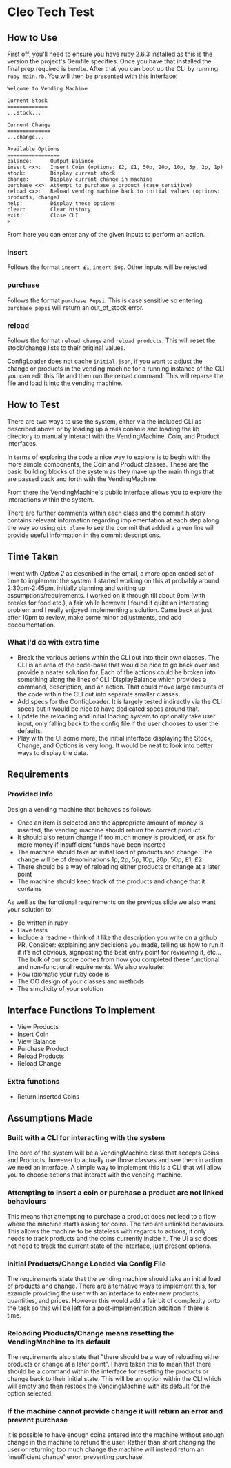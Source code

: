 # Cleo Tech Test

## How to Use

First off, you'll need to ensure you have ruby 2.6.3 installed as this is the version the project's Gemfile specifies. Once you have that installed the final prep required is `bundle`. After that you can boot up the CLI by running `ruby main.rb`. You will then be presented with this interface:

```
Welcome to Vending Machine

Current Stock
=============
...stock...

Current Change
==============
...change...

Available Options
=================
balance:      Output Balance
insert <x>:   Insert Coin (options: £2, £1, 50p, 20p, 10p, 5p, 2p, 1p)
stock:        Display current stock
change:       Display current change in machine
purchase <x>: Attempt to purchase a product (case sensitive)
reload <x>:   Reload vending machine back to initial values (options: products, change)
help:         Display these options
clear:        Clear history
exit:         Close CLI
>
```

From here you can enter any of the given inputs to perform an action.

### insert <x>
Follows the format `insert £1`, `insert 50p`. Other inputs will be rejected.

### purchase <x>
Follows the format `purchase Pepsi`. This is case sensitive so entering `purchase pepsi` will return an out_of_stock error.

### reload <x>
Follows the format `reload change` and `reload products`. This will reset the stock/change lists to their original values.

ConfigLoader does not cache `initial.json`, if you want to adjust the change or products in the vending machine for a running instance of the CLI you can edit this file and then run the reload command. This will reparse the file and load it into the vending machine.

## How to Test

There are two ways to use the system, either via the included CLI as described above or by loading up a rails console and loading the lib directory to manually interact with the VendingMachine, Coin, and Product interfaces.

In terms of exploring the code a nice way to explore is to begin with the more simple components, the Coin and Product classes. These are the basic building blocks of the system as they make up the main things that are passed back and forth with the VendingMachine.

From there the VendingMachine's public interface allows you to explore the interactions within the system.

There are further comments within each class and the commit history contains relevant information regarding implementation at each step along the way so using `git blame` to see the commit that added a given line will provide useful information in the commit descriptions.

## Time Taken

I went with *Option 2* as described in the email, a more open ended set of time to implement the system. I started working on this at probably around 2:30pm-2:45pm, initially planning and writing up assumptions/requirements. I worked on it through till about 9pm (with breaks for food etc.), a fair while however I found it quite an interesting problem and I really enjoyed implementing a solution. Came back at just after 10pm to review, make some minor adjustments, and add docoumentation.

### What I'd do with extra time

- Break the various actions within the CLI out into their own classes. The CLI is an area of the code-base that would be nice to go back over and provide a neater solution for. Each of the actions could be broken into something along the lines of CLI::DisplayBalance which provides a command, description, and an action. That could move large amounts of the code within the CLI out into separate smaller classes.
- Add specs for the ConfigLoader. It is largely tested indirectly via the CLI specs but it would be nice to have dedicated specs around that.
- Update the reloading and initial loading system to optionally take user input, only falling back to the config file if the user chooses to user the defaults.
- Play with the UI some more, the initial interface displaying the Stock, Change, and Options is very long. It would be neat to look into better ways to display the data.

## Requirements

### Provided Info

Design a vending machine that behaves as follows:
- Once an item is selected and the appropriate amount of money is inserted, the vending machine should return the correct product
- It should also return change if too much money is provided, or ask for more money if insufficient funds have been inserted
- The machine should take an initial load of products and change. The change will be of denominations 1p, 2p, 5p, 10p, 20p, 50p, £1, £2
- There should be a way of reloading either products or change at a later point
- The machine should keep track of the products and change that it contains

As well as the functional requirements on the previous slide we also want your solution to:
- Be written in ruby
- Have tests
- Include a readme - think of it like the description you write on a github PR. Consider: explaining any decisions you made, telling us how to run it if it’s not obvious, signposting the best entry point for reviewing it, etc...
The bulk of our score comes from how you completed these functional and non-functional requirements. We also evaluate:
- How idiomatic your ruby code is
- The OO design of your classes and methods
- The simplicity of your solution

## Interface Functions To Implement

- View Products
- Insert Coin
- View Balance
- Purchase Product
- Reload Products
- Reload Change

### Extra functions

- Return Inserted Coins

## Assumptions Made

### Built with a CLI for interacting with the system

The core of the system will be a VendingMachine class that accepts Coins and Products, however to actually use those classes and see them in action we need an interface. A simple way to implement this is a CLI that will allow you to choose actions that interact with the vending machine.

### Attempting to insert a coin or purchase a product are not linked behaviours

This means that attempting to purchase a product does not lead to a flow where the machine starts asking for coins. The two are unlinked behaviours. This allows the machine to be stateless with regards to actions, it only needs to track products and the coins currently inside it. The UI also does not need to track the current state of the interface, just present options.

### Initial Products/Change Loaded via Config File

The requirements state that the vending machine should take an initial load of products and change. There are alternative ways to implement this, for example providing the user with an interface to enter new products, quantities, and prices. However this would add a fair bit of complexity onto the task so this will be left for a post-implementation addition if there is time.

### Reloading Products/Change means resetting the VendingMachine to its default

The requirements also state that "there should be a way of reloading either products or change at a later point". I have taken this to mean that there should be a command within the interface for resetting the products or change back to their initial state. This will be an option within the CLI which will empty and then restock the VendingMachine with its default for the option selected.

### If the machine cannot provide change it will return an error and prevent purchase

It is possible to have enough coins entered into the machine without enough change in the machine to refund the user. Rather than short changing the user or returning too much change the machine will instead return an 'insufficient change' error, preventing purchase.
